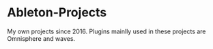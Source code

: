 # Ableton-Projects
My own projects since 2016. Plugins mainlly used in these projects are Omnisphere and waves.
